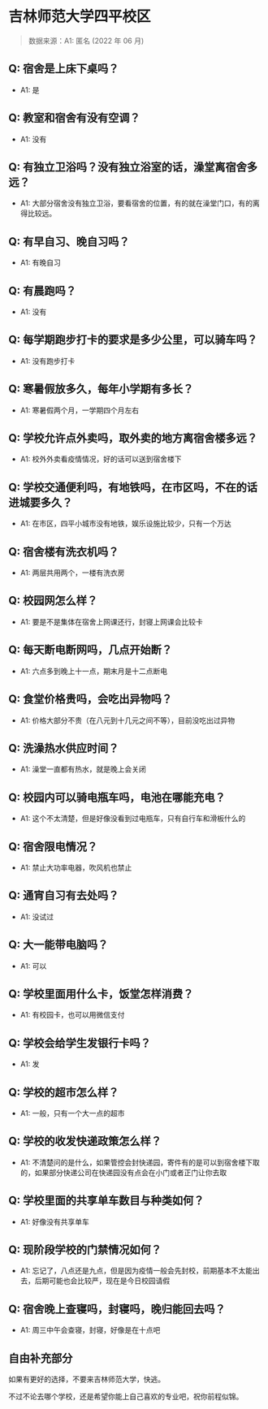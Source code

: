 # 吉林师范大学四平校区

> 数据来源：A1: 匿名 (2022 年 06 月)

## Q: 宿舍是上床下桌吗？

- A1: 是

## Q: 教室和宿舍有没有空调？

- A1: 没有

## Q: 有独立卫浴吗？没有独立浴室的话，澡堂离宿舍多远？

- A1: 大部分宿舍没有独立卫浴，要看宿舍的位置，有的就在澡堂门口，有的离得比较远。

## Q: 有早自习、晚自习吗？

- A1: 有晚自习

## Q: 有晨跑吗？

- A1: 没有

## Q: 每学期跑步打卡的要求是多少公里，可以骑车吗？

- A1: 没有跑步打卡

## Q: 寒暑假放多久，每年小学期有多长？

- A1: 寒暑假两个月，一学期四个月左右

## Q: 学校允许点外卖吗，取外卖的地方离宿舍楼多远？

- A1: 校外外卖看疫情情况，好的话可以送到宿舍楼下

## Q: 学校交通便利吗，有地铁吗，在市区吗，不在的话进城要多久？

- A1: 在市区，四平小城市没有地铁，娱乐设施比较少，只有一个万达

## Q: 宿舍楼有洗衣机吗？

- A1: 两层共用两个，一楼有洗衣房

## Q: 校园网怎么样？

- A1: 要是不是集体在宿舍上网课还行，封寝上网课会比较卡

## Q: 每天断电断网吗，几点开始断？

- A1: 六点多到晚上十一点，期末月是十二点断电

## Q: 食堂价格贵吗，会吃出异物吗？

- A1: 价格大部分不贵（在八元到十几元之间不等），目前没吃出过异物

## Q: 洗澡热水供应时间？

- A1: 澡堂一直都有热水，就是晚上会关闭

## Q: 校园内可以骑电瓶车吗，电池在哪能充电？

- A1: 这个不太清楚，但是好像没看到过电瓶车，只有自行车和滑板什么的

## Q: 宿舍限电情况？

- A1: 禁止大功率电器，吹风机也禁止

## Q: 通宵自习有去处吗？

- A1: 没试过

## Q: 大一能带电脑吗？

- A1: 可以

## Q: 学校里面用什么卡，饭堂怎样消费？

- A1: 有校园卡，也可以用微信支付

## Q: 学校会给学生发银行卡吗？

- A1: 发

## Q: 学校的超市怎么样？

- A1: 一般，只有一个大一点的超市

## Q: 学校的收发快递政策怎么样？

- A1: 不清楚问的是什么，如果管控会封快递园，寄件有的是可以到宿舍楼下取的，如果部分快递公司在快递园没有点会在小门或者正门让你去取

## Q: 学校里面的共享单车数目与种类如何？

- A1: 好像没有共享单车

## Q: 现阶段学校的门禁情况如何？

- A1: 忘记了，八点还是九点，但是因为疫情一般会先封校，前期基本不太能出去，后期可能也会比较严，现在是今日校园请假

## Q: 宿舍晚上查寝吗，封寝吗，晚归能回去吗？

- A1: 周三中午会查寝，封寝，好像是在十点吧

## 自由补充部分

如果有更好的选择，不要来吉林师范大学，快逃。

不过不论去哪个学校，还是希望你能上自己喜欢的专业吧，祝你前程似锦。